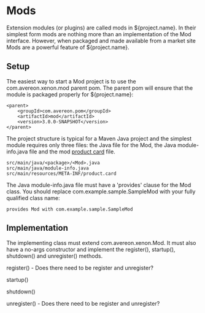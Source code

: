 # Mods

Extension modules (or plugins) are called mods in ${project.name}. In their simplest form
mods are nothing more than an implementation of the Mod interface. However,
when packaged and made available from a market site Mods are a powerful feature
of ${project.name}.

## Setup

The easiest way to start a Mod project is to use the 
com.avereon.xenon.mod parent pom. The parent pom will ensure that the module is 
packaged properly for ${project.name}:

~~~~
<parent>
	<groupId>com.avereon.pom</groupId>
	<artifactId>mod</artifactId>
	<version>3.0.0-SNAPSHOT</version>
</parent>
~~~~

The project structure is typical for a 
Maven Java project and the simplest module requires only three files: the Java
file for the Mod, the Java module-info.java file and the mod 
[product card](./product-card.md) file.

~~~~
src/main/java/<package>/<Mod>.java
src/main/java/module-info.java
src/main/resources/META-INF/product.card
~~~~

The Java module-info.java file must have a 'provides' clause for the Mod class. 
You should replace com.example.sample.SampleMod with your fully qualified class
name:

~~~~
provides Mod with com.example.sample.SampleMod
~~~~

## Implementation

The implementing class must extend com.avereon.xenon.Mod. It must also have
a no-args constructor and implement the register(), startup(), shutdown() and 
unregister() methods.

register() - Does there need to be register and unregister?

startup()

shutdown()

unregister() - Does there need to be register and unregister?

